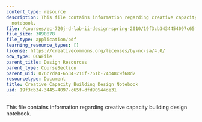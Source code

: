 ```yaml
---
content_type: resource
description: This file contains information regarding creative capacity building design
  notebook.
file: /courses/ec-720j-d-lab-ii-design-spring-2010/19f3cb3434454097c65fdfd90544de31_MITEC_720JS10_CcbDesign.pdf
file_size: 3090878
file_type: application/pdf
learning_resource_types: []
license: https://creativecommons.org/licenses/by-nc-sa/4.0/
ocw_type: OCWFile
parent_title: Design Resources
parent_type: CourseSection
parent_uid: 076c7da4-6534-216f-761b-74b48c9f68d2
resourcetype: Document
title: Creative Capacity Building Design Notebook
uid: 19f3cb34-3445-4097-c65f-dfd90544de31
---
```

This file contains information regarding creative capacity building design notebook.